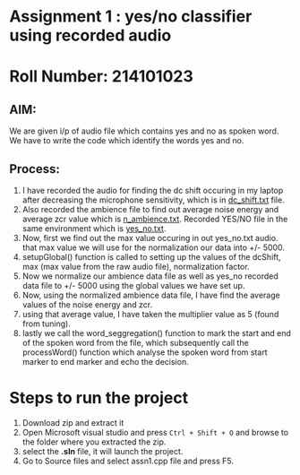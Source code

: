 # Assignment 1 : yes/no classifier using recorded audio
# Roll Number: 214101023

## AIM: 
We are given i/p of audio file which contains yes and no as spoken word. We have to write the code which identify the words yes and no.

## Process:
1. I have recorded the audio for finding the dc shift occuring in my laptop after decreasing the microphone sensitivity, which is in [dc_shift.txt](https://github.com/jayskhatri/yes-no-classifier-using-audio-freq/blob/main/assn1/dc_shift.txt) file.
2. Also recorded the ambience file to find out average noise energy and average zcr value which is [n_ambience.txt](https://github.com/jayskhatri/yes-no-classifier-using-audio-freq/blob/main/assn1/n_ambience.txt). Recorded YES/NO file in the same environment which is [yes_no.txt]().
3. Now, first we find out the max value occuring in out yes_no.txt audio. that max value we will use for the normalization our data into +/- 5000.
4. setupGlobal() function is called to setting up the values of the dcShift, max (max value from the raw audio file), normalization factor.
5. Now we normalize our ambience data file as well as yes_no recorded data file to +/- 5000 using the global values we have set up.
6. Now, using the normalized ambience data file, I have find the average values of the noise energy and zcr.
7. using that average value, I have taken the multiplier value as 5 (found from tuning).
8. lastly we call the word_seggregation() function to mark the start and end of the spoken word from the file, which subsequently call the processWord() function which analyse the spoken word from start marker to end marker and echo the decision.   

# Steps to run the project
1. Download zip and extract it
2. Open Microsoft visual studio and press ```Ctrl + Shift + O``` and browse to the folder where you extracted the zip.
3. select the **.sln** file, it will launch the project.
4. Go to Source files and select assn1.cpp file and press F5. 